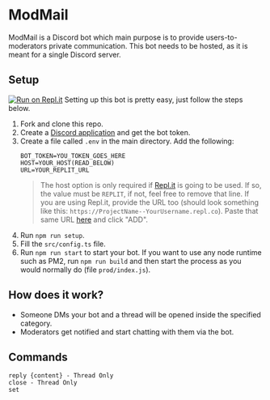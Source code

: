 # ModMail

ModMail is a Discord bot which main purpose is to provide users-to-moderators private communication.
This bot needs to be hosted, as it is meant for a single Discord server.

## Setup
[![Run on Repl.it](https://repl.it/badge/github/juanriquel/ModMail-1)](https://repl.it/github/juanriquel/ModMail-1)
Setting up this bot is pretty easy, just follow the steps below.
1. Fork and clone this repo.
2. Create a [Discord application](https://discord.com/developers/applications) and get the bot token.
3. Create a file called `.env` in the main directory. Add the following:
    ````dotenv
    BOT_TOKEN=YOU_TOKEN_GOES_HERE
    HOST=YOUR_HOST(READ_BELOW)
    URL=YOUR_REPLIT_URL
    ````
    > The host option is only required if [Repl.it](https://repl.it/) is going to be used. If so, the value must be `REPLIT`, if not, feel free to remove that line. If you are using Repl.it, provide the URL too (should look something like this: `https://ProjectName--YourUsername.repl.co`). Paste that same URL [here](http://ping.mat1.repl.co/) and click "ADD".
4. Run `npm run setup`.
5. Fill the `src/config.ts` file.
6. Run `npm run start` to start your bot. If you want to use any node runtime such as PM2, run `npm run build` and then start the process as you would normally do (file `prod/index.js`).

## How does it work?

- Someone DMs your bot and a thread will be opened inside the specified category.
- Moderators get notified and start chatting with them via the bot.

## Commands

````text
reply {content} - Thread Only
close - Thread Only
set
````
